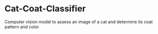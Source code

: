 # Cat-Coat-Classifier
Computer vision model to assess an image of a cat and determine its coat pattern and color
